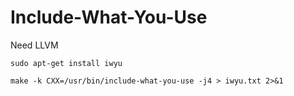 # Include-What-You-Use

Need LLVM

	sudo apt-get install iwyu

	make -k CXX=/usr/bin/include-what-you-use -j4 > iwyu.txt 2>&1


